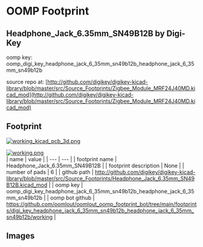 # OOMP Footprint  
## Headphone_Jack_6.35mm_SN49B12B  by Digi-Key  
  
oomp key: oomp_digi_key_headphone_jack_6_35mm_sn49b12b_headphone_jack_6_35mm_sn49b12b  
  
source repo at: [http://github.com/digikey/digikey-kicad-library/blob/master/src/Source_Footprints/Zigbee_Module_MRF24J40MD.kicad_mod](http://github.com/digikey/digikey-kicad-library/blob/master/src/Source_Footprints/Zigbee_Module_MRF24J40MD.kicad_mod)  
## Footprint  
  
[![working_kicad_pcb_3d.png](working_kicad_pcb_3d_600.png)](working_kicad_pcb_3d.png)  
  
[![working.png](working_600.png)](working.png)  
| name | value | 
| --- | --- | 
| footprint name | Headphone_Jack_6.35mm_SN49B12B | 
| footprint description | None | 
| number of pads | 6 | 
| github path | http://github.com/digikey/digikey-kicad-library/blob/master/src/Source_Footprints/Headphone_Jack_6.35mm_SN49B12B.kicad_mod | 
| oomp key | oomp_digi_key_headphone_jack_6_35mm_sn49b12b_headphone_jack_6_35mm_sn49b12b | 
| oomp bot github | https://github.com/oomlout/oomlout_oomp_footprint_bot/tree/main/footprints/digi_key_headphone_jack_6_35mm_sn49b12b_headphone_jack_6_35mm_sn49b12b/working | 
## Images  
